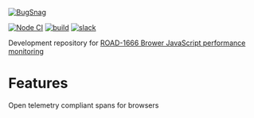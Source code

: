 [![BugSnag](https://user-images.githubusercontent.com/24570483/216138010-91b35cd1-8373-4060-8030-28a9cb4faa8e.png)
](https://www.bugsnag.com/)

[![Node CI](https://github.com/bugsnag/bugsnag-js-performance/actions/workflows/node-ci.yml/badge.svg)](https://github.com/bugsnag/bugsnag-js-performance/actions/workflows/node-ci.yml)
[![build](https://badge.buildkite.com/a1ed35adfab0cd5f2c0030cc54961209cb720aa5ed2284cb73.svg?branch=next)](https://buildkite.com/bugsnag/bugsnag-js-performance)
[![slack](https://img.shields.io/badge/slack-%23bugsnag--proj--perf--browser-blue
)](https://smartbear.slack.com/archives/C04E4CXB97U)

Development repository for [ROAD-1666 Brower JavaScript performance monitoring](https://smartbear.atlassian.net/wiki/spaces/PROD/pages/3380674905/ROAD-1666+PD+-+Browser+performance+monitoring)

# Features

Open telemetry compliant spans for browsers
